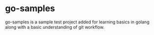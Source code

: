 # go-samples
go-samples is a sample test project added for learning basics in golang
along with a basic understanding of git workflow.

